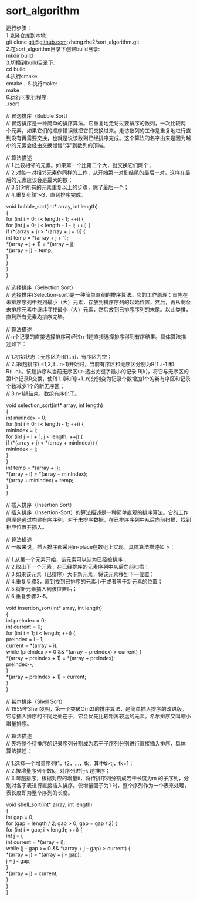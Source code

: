 # sort_algorithm  
运行步骤：  
1.克隆仓库到本地:   
git clone git@github.com:zhengzhe2/sort_algorithm.git   
2.在sort_algorithm目录下创建build目录:    
mkdir build    
3.切换到build目录下:  
cd build      
4.执行cmake:    
cmake .. 
5.执行make:  
make    
6.运行可执行程序:  
./sort  

// 冒泡排序（Bubble Sort）  
// 冒泡排序是一种简单的排序算法。它重复地走访过要排序的数列，一次比较两个元素，如果它们的顺序错误就把它们交换过来。走访数列的工作是重复地进行直到没有再需要交换，也就是说该数列已经排序完成。这个算法的名字由来是因为越小的元素会经由交换慢慢“浮”到数列的顶端。     
  
// 算法描述  
// 1.比较相邻的元素。如果第一个比第二个大，就交换它们两个；  
// 2.对每一对相邻元素作同样的工作，从开始第一对到结尾的最后一对，这样在最后的元素应该会是最大的数；  
// 3.针对所有的元素重复以上的步骤，除了最后一个；  
// 4.重复步骤1~3，直到排序完成。  
    
void bubble_sort(int* array, int length)  
{  
    for (int i = 0; i < length - 1; ++i) {  
        for (int j = 0; j < length - 1 - i; ++j) {  
            if (*(array + j) > *(array + j + 1)) {  
                int temp = *(array + j + 1);  
                *(array + j + 1) = *(array + j);  
                *(array + j) = temp;  
            }  
        }  
    }  
}  
  
  
// 选择排序（Selection Sort）  
// 选择排序(Selection-sort)是一种简单直观的排序算法。它的工作原理：首先在未排序序列中找到最小（大）元素，存放到排序序列的起始位置，然后，再从剩余未排序元素中继续寻找最小（大）元素，然后放到已排序序列的末尾。以此类推，直到所有元素均排序完毕。   
  
// 算法描述  
// n个记录的直接选择排序可经过n-1趟直接选择排序得到有序结果。具体算法描述如下：  
  
// 1.初始状态：无序区为R[1..n]，有序区为空；  
// 2.第i趟排序(i=1,2,3…n-1)开始时，当前有序区和无序区分别为R[1..i-1]和R(i..n）。该趟排序从当前无序区中-选出关键字最小的记录 R[k]，将它与无序区的第1个记录R交换，使R[1..i]和R[i+1..n)分别变为记录个数增加1个的新有序区和记录个数减少1个的新无序区；  
// 3.n-1趟结束，数组有序化了。  
  
void selection_sort(int* array, int length)  
{  
    int minIndex = 0;  
    for (int i = 0; i < length - 1; ++i) {  
        minIndex = i;  
        for (int j = i + 1; j < length; ++j) {  
            if (*(array + j) < *(array + minIndex)) {  
                minIndex = j;  
            }  
        }  
        int temp = *(array + i);  
        *(array + i) = *(array + minIndex);  
        *(array + minIndex) = temp;      
    }  
}  
  
   
// 插入排序（Insertion Sort）  
// 插入排序（Insertion-Sort）的算法描述是一种简单直观的排序算法。它的工作原理是通过构建有序序列，对于未排序数据，在已排序序列中从后向前扫描，找到相应位置并插入。  
   
// 算法描述  
// 一般来说，插入排序都采用in-place在数组上实现。具体算法描述如下：  
  
// 1.从第一个元素开始，该元素可以认为已经被排序；  
// 2.取出下一个元素，在已经排序的元素序列中从后向前扫描；  
// 3.如果该元素（已排序）大于新元素，将该元素移到下一位置；  
// 4.重复步骤3，直到找到已排序的元素小于或者等于新元素的位置；  
// 5.将新元素插入到该位置后；  
// 6.重复步骤2~5。  
  
void insertion_sort(int* array, int length)  
{  
    int preIndex = 0;  
    int current = 0;  
    for (int i = 1; i < length; ++i) {  
        preIndex = i - 1;  
        current = *(array + i);  
        while (preIndex >= 0 && *(array + preIndex) > current) {  
            *(array + preIndex + 1) = *(array + preIndex);  
            preIndex--;      
        }  
        *(array + preIndex + 1) = current;  
    }  
}   
  
   
// 希尔排序（Shell Sort）  
// 1959年Shell发明，第一个突破O(n2)的排序算法，是简单插入排序的改进版。它与插入排序的不同之处在于，它会优先比较距离较远的元素。希尔排序又叫缩小增量排序。  
  
// 算法描述  
// 先将整个待排序的记录序列分割成为若干子序列分别进行直接插入排序，具体算法描述：  
  
// 1.选择一个增量序列t1，t2，…，tk，其中ti>tj，tk=1；  
// 2.按增量序列个数k，对序列进行k 趟排序；  
// 3.每趟排序，根据对应的增量ti，将待排序列分割成若干长度为m 的子序列，分别对各子表进行直接插入排序。仅增量因子为1 时，整个序列作为一个表来处理，表长度即为整个序列的长度。  
  
void shell_sort(int* array, int length)   
{  
    int gap = 0;  
    for (gap = length / 2; gap > 0; gap = gap / 2) {  
        for (int i = gap; i < length; ++i) {  
            int j = i;  
            int current = *(array + i);   
            while (j - gap >= 0 && *(array + j - gap) > current) {  
                 *(array + j) = *(array + j - gap);  
                 j = j - gap;  
            }  
            *(array + j) = current;  
        }  
    }       
}   